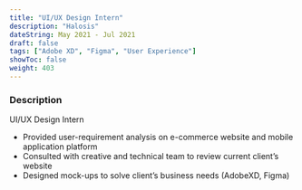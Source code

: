 ```yaml
---
title: "UI/UX Design Intern"
description: "Halosis"
dateString: May 2021 - Jul 2021
draft: false
tags: ["Adobe XD", "Figma", "User Experience"]
showToc: false
weight: 403
--- 
```


### Description
UI/UX Design Intern
- Provided user-requirement analysis on e-commerce website and mobile application platform
- Consulted with creative and technical team to review current client’s website
- Designed mock-ups to solve client’s business needs (AdobeXD, Figma)
